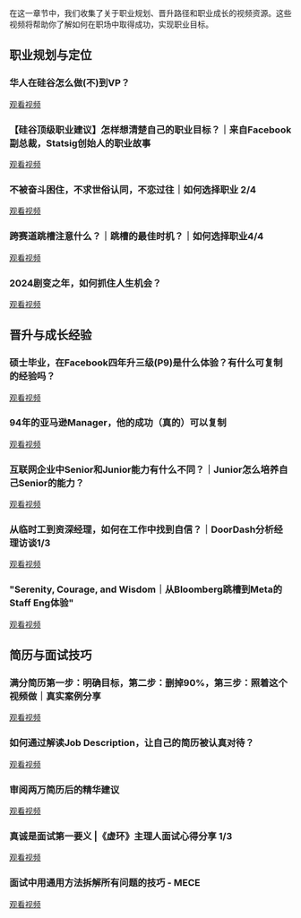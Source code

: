 
在这一章节中，我们收集了关于职业规划、晋升路径和职业成长的视频资源。这些视频将帮助你了解如何在职场中取得成功，实现职业目标。

## 职业规划与定位

<div class="video-card">
  <div class="video-icon"><i class="fas fa-play-circle"></i></div>
  <div class="video-content">
    <h3 class="video-title">华人在硅谷怎么做(不)到VP？</h3>
    <a href="https://www.bilibili.com/video/BV1zM4y137h1" target="_blank" class="video-link">观看视频 <i class="fas fa-external-link-alt"></i></a>
  </div>
</div>

<div class="video-card">
  <div class="video-icon"><i class="fas fa-play-circle"></i></div>
  <div class="video-content">
    <h3 class="video-title">【硅谷顶级职业建议】怎样想清楚自己的职业目标？｜来自Facebook副总裁，Statsig创始人的职业故事</h3>
    <a href="https://www.bilibili.com/video/BV1z44y1q7rB" target="_blank" class="video-link">观看视频 <i class="fas fa-external-link-alt"></i></a>
  </div>
</div>

<div class="video-card">
  <div class="video-icon"><i class="fas fa-play-circle"></i></div>
  <div class="video-content">
    <h3 class="video-title">不被奋斗困住，不求世俗认同，不恋过往｜如何选择职业 2/4</h3>
    <a href="https://www.bilibili.com/video/BV1Vq4y1a7Gx" target="_blank" class="video-link">观看视频 <i class="fas fa-external-link-alt"></i></a>
  </div>
</div>

<div class="video-card">
  <div class="video-icon"><i class="fas fa-play-circle"></i></div>
  <div class="video-content">
    <h3 class="video-title">跨赛道跳槽注意什么？｜跳槽的最佳时机？｜如何选择职业4/4</h3>
    <a href="https://www.bilibili.com/video/BV1wY41177aW" target="_blank" class="video-link">观看视频 <i class="fas fa-external-link-alt"></i></a>
  </div>
</div>

<div class="video-card">
  <div class="video-icon"><i class="fas fa-play-circle"></i></div>
  <div class="video-content">
    <h3 class="video-title">2024剧变之年，如何抓住人生机会？</h3>
    <a href="https://www.bilibili.com/video/BV1o5411q7u4" target="_blank" class="video-link">观看视频 <i class="fas fa-external-link-alt"></i></a>
  </div>
</div>

## 晋升与成长经验

<div class="video-card">
  <div class="video-icon"><i class="fas fa-play-circle"></i></div>
  <div class="video-content">
    <h3 class="video-title">硕士毕业，在Facebook四年升三级(P9)是什么体验？有什么可复制的经验吗？</h3>
    <a href="https://www.bilibili.com/video/BV1WA41137yW" target="_blank" class="video-link">观看视频 <i class="fas fa-external-link-alt"></i></a>
  </div>
</div>

<div class="video-card">
  <div class="video-icon"><i class="fas fa-play-circle"></i></div>
  <div class="video-content">
    <h3 class="video-title">94年的亚马逊Manager，他的成功（真的）可以复制</h3>
    <a href="https://www.bilibili.com/video/BV1Yh41127rz" target="_blank" class="video-link">观看视频 <i class="fas fa-external-link-alt"></i></a>
  </div>
</div>

<div class="video-card">
  <div class="video-icon"><i class="fas fa-play-circle"></i></div>
  <div class="video-content">
    <h3 class="video-title">互联网企业中Senior和Junior能力有什么不同？｜Junior怎么培养自己Senior的能力？</h3>
    <a href="https://www.bilibili.com/video/BV1cp4y1B7Hj" target="_blank" class="video-link">观看视频 <i class="fas fa-external-link-alt"></i></a>
  </div>
</div>

<div class="video-card">
  <div class="video-icon"><i class="fas fa-play-circle"></i></div>
  <div class="video-content">
    <h3 class="video-title">从临时工到资深经理，如何在工作中找到自信？｜DoorDash分析经理访谈1/3</h3>
    <a href="https://www.bilibili.com/video/BV1Y14y1B7BD" target="_blank" class="video-link">观看视频 <i class="fas fa-external-link-alt"></i></a>
  </div>
</div>

<div class="video-card">
  <div class="video-icon"><i class="fas fa-play-circle"></i></div>
  <div class="video-content">
    <h3 class="video-title">"Serenity, Courage, and Wisdom｜从Bloomberg跳槽到Meta的Staff Eng体验"</h3>
    <a href="https://www.bilibili.com/video/BV1Ju4y167Ts" target="_blank" class="video-link">观看视频 <i class="fas fa-external-link-alt"></i></a>
  </div>
</div>

## 简历与面试技巧

<div class="video-card">
  <div class="video-icon"><i class="fas fa-play-circle"></i></div>
  <div class="video-content">
    <h3 class="video-title">满分简历第一步：明确目标，第二步：删掉90%，第三步：照着这个视频做｜真实案例分享</h3>
    <a href="https://www.bilibili.com/video/BV1mXCJYnEF1" target="_blank" class="video-link">观看视频 <i class="fas fa-external-link-alt"></i></a>
  </div>
</div>

<div class="video-card">
  <div class="video-icon"><i class="fas fa-play-circle"></i></div>
  <div class="video-content">
    <h3 class="video-title">如何通过解读Job Description，让自己的简历被认真对待？</h3>
    <a href="https://www.bilibili.com/video/BV1mH4y177P1" target="_blank" class="video-link">观看视频 <i class="fas fa-external-link-alt"></i></a>
  </div>
</div>

<div class="video-card">
  <div class="video-icon"><i class="fas fa-play-circle"></i></div>
  <div class="video-content">
    <h3 class="video-title">审阅两万简历后的精华建议</h3>
    <a href="https://www.bilibili.com/video/BV1gZ4y1f7En" target="_blank" class="video-link">观看视频 <i class="fas fa-external-link-alt"></i></a>
  </div>
</div>

<div class="video-card">
  <div class="video-icon"><i class="fas fa-play-circle"></i></div>
  <div class="video-content">
    <h3 class="video-title">真诚是面试第一要义 |《虚环》主理人面试心得分享 1/3</h3>
    <a href="https://www.bilibili.com/video/BV1Wh411K77L" target="_blank" class="video-link">观看视频 <i class="fas fa-external-link-alt"></i></a>
  </div>
</div>

<div class="video-card">
  <div class="video-icon"><i class="fas fa-play-circle"></i></div>
  <div class="video-content">
    <h3 class="video-title">面试中用通用方法拆解所有问题的技巧 - MECE</h3>
    <a href="https://www.bilibili.com/video/BV1qy4y1y7sk" target="_blank" class="video-link">观看视频 <i class="fas fa-external-link-alt"></i></a>
  </div>
</div>
